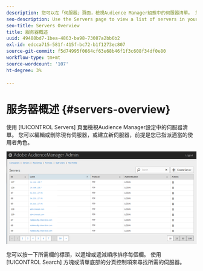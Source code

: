 ```yaml
---
description: 您可以在「伺服器」頁面，檢視Audience Manager組態中的伺服器清單。 您可以編輯或刪除現有伺服器，或建立新伺服器，前提是您已指派適當的使用者角色。
seo-description: Use the Servers page to view a list of servers in your Audience Manager configuration. You can edit or delete existing servers or create new servers, providing that you have the appropriate user roles assigned.
seo-title: Servers Overview
title: 服务器概述
uuid: 49488bd7-1bea-4863-ba98-73087a2bb6b2
exl-id: edcca715-581f-415f-bc72-b1f1273ec807
source-git-commit: f5d74995f0664cf63e68b46f1f3c608f34df0e80
workflow-type: tm+mt
source-wordcount: '107'
ht-degree: 3%

---
```


# 服务器概述 {#servers-overview}

使用 [!UICONTROL Servers] 頁面檢視Audience Manager設定中的伺服器清單。 您可以編輯或刪除現有伺服器，或建立新伺服器，前提是您已指派適當的使用者角色。

<!-- c_servers.xml -->

![](assets/servers.png)

您可以按一下所需欄的標頭，以遞增或遞減順序排序每個欄。 使用 [!UICONTROL Search] 方塊或清單底部的分頁控制項來尋找所需的伺服器。
